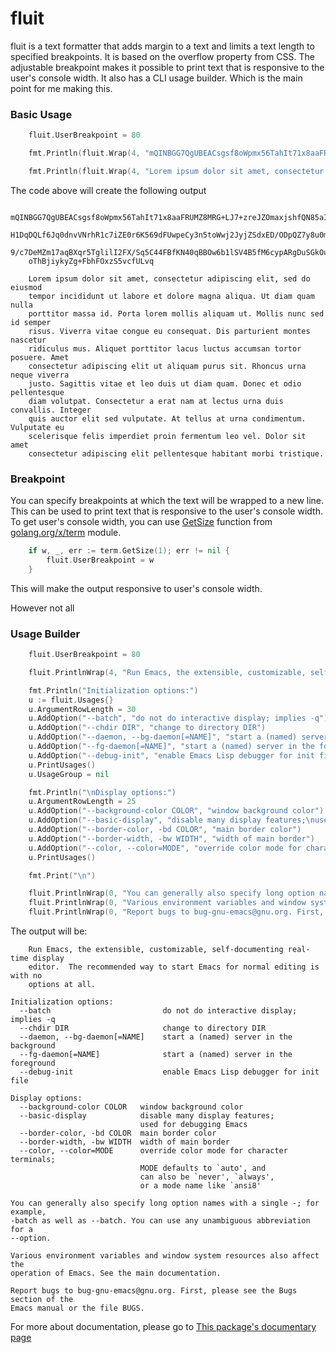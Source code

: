 # fluit
fluit is a text formatter that adds margin to a text and limits a text length to specified breakpoints. It is based on the overflow property from CSS. The adjustable breakpoint makes it possible to print text that is responsive to the user's console width. It also has a CLI usage builder. Which is the main point for me making this.

### Basic Usage
``` go
    fluit.UserBreakpoint = 80

    fmt.Println(fluit.Wrap(4, "mQINBGG7QgUBEACsgsf8oWpmx56TahIt71x8aaFRUMZ8MRG+LJ7+zreJZOmaxjshfQN85aIwArUmH1DqDQLf6Jq0dnvVNrhR1c7iZE0r6K569dFUwpeCy3n5toWwj2JyjZSdxED/ODpQZ7y8u0moAGVM9/c7DeMZm17aqBXqr5TglilI2FX/Sq5C44FBfKN40qBBOw6b1lSV4B5fM6cypARgDuSGkOuA0OL+oThBjiykyZg+FbhFOxzS5vcfULvq\n"))

    fmt.Println(fluit.Wrap(4, "Lorem ipsum dolor sit amet, consectetur adipiscing elit, sed do eiusmod tempor incididunt ut labore et dolore magna aliqua. Ut diam quam nulla porttitor massa id. Porta lorem mollis aliquam ut. Mollis nunc sed id semper risus. Viverra vitae congue eu consequat. Dis parturient montes nascetur ridiculus mus. Aliquet porttitor lacus luctus accumsan tortor posuere. Amet consectetur adipiscing elit ut aliquam purus sit. Rhoncus urna neque viverra justo. Sagittis vitae et leo duis ut diam quam. Donec et odio pellentesque diam volutpat. Consectetur a erat nam at lectus urna duis convallis. Integer quis auctor elit sed vulputate. At tellus at urna condimentum. Vulputate eu scelerisque felis imperdiet proin fermentum leo vel. Dolor sit amet consectetur adipiscing elit pellentesque habitant morbi tristique."))
```

The code above will create the following output
```
    mQINBGG7QgUBEACsgsf8oWpmx56TahIt71x8aaFRUMZ8MRG+LJ7+zreJZOmaxjshfQN85aIwArUm
    H1DqDQLf6Jq0dnvVNrhR1c7iZE0r6K569dFUwpeCy3n5toWwj2JyjZSdxED/ODpQZ7y8u0moAGVM
    9/c7DeMZm17aqBXqr5TglilI2FX/Sq5C44FBfKN40qBBOw6b1lSV4B5fM6cypARgDuSGkOuA0OL+
    oThBjiykyZg+FbhFOxzS5vcfULvq

    Lorem ipsum dolor sit amet, consectetur adipiscing elit, sed do eiusmod
    tempor incididunt ut labore et dolore magna aliqua. Ut diam quam nulla
    porttitor massa id. Porta lorem mollis aliquam ut. Mollis nunc sed id semper
    risus. Viverra vitae congue eu consequat. Dis parturient montes nascetur
    ridiculus mus. Aliquet porttitor lacus luctus accumsan tortor posuere. Amet
    consectetur adipiscing elit ut aliquam purus sit. Rhoncus urna neque viverra
    justo. Sagittis vitae et leo duis ut diam quam. Donec et odio pellentesque
    diam volutpat. Consectetur a erat nam at lectus urna duis convallis. Integer
    quis auctor elit sed vulputate. At tellus at urna condimentum. Vulputate eu
    scelerisque felis imperdiet proin fermentum leo vel. Dolor sit amet
    consectetur adipiscing elit pellentesque habitant morbi tristique.
```

### Breakpoint
You can specify breakpoints at which the text will be wrapped to a new line. This can be used to print text that is responsive to the user's console width. To get user's console width, you can use [GetSize](https://pkg.go.dev/golang.org/x/term#GetSize) function from [golang.org/x/term](https://pkg.go.dev/golang.org/x/term) module.

```go
    if w, _, err := term.GetSize(1); err != nil {
        fluit.UserBreakpoint = w
    }
```

This will make the output responsive to user's console width.


However not all

### Usage Builder


```go
    fluit.UserBreakpoint = 80

    fluit.PrintlnWrap(4, "Run Emacs, the extensible, customizable, self-documenting real-time display editor.  The recommended way to start Emacs for normal editing is with no options at all.\n")

    fmt.Println("Initialization options:")
    u := fluit.Usages{}
    u.ArgumentRowLength = 30
    u.AddOption("--batch", "do not do interactive display; implies -q")
    u.AddOption("--chdir DIR", "change to directory DIR")
    u.AddOption("--daemon, --bg-daemon[=NAME]", "start a (named) server in the background")
    u.AddOption("--fg-daemon[=NAME]", "start a (named) server in the foreground")
    u.AddOption("--debug-init", "enable Emacs Lisp debugger for init file")
    u.PrintUsages()
    u.UsageGroup = nil

    fmt.Println("\nDisplay options:")
    u.ArgumentRowLength = 25
    u.AddOption("--background-color COLOR", "window background color")
    u.AddOption("--basic-display", "disable many display features;\nused for debugging Emacs")
    u.AddOption("--border-color, -bd COLOR", "main border color")
    u.AddOption("--border-width, -bw WIDTH", "width of main border")
    u.AddOption("--color, --color=MODE", "override color mode for character terminals;\nMODE defaults to `auto', and\ncan also be `never', `always',\nor a mode name like `ansi8'")
    u.PrintUsages()

    fmt.Print("\n")

    fluit.PrintlnWrap(0, "You can generally also specify long option names with a single -; for example, -batch as well as --batch. You can use any unambiguous abbreviation for a --option.\n")
    fluit.PrintlnWrap(0, "Various environment variables and window system resources also affect the operation of Emacs. See the main documentation.\n")
    fluit.PrintlnWrap(0, "Report bugs to bug-gnu-emacs@gnu.org. First, please see the Bugs section of the Emacs manual or the file BUGS.")
```

The output will be:
```
    Run Emacs, the extensible, customizable, self-documenting real-time display
    editor.  The recommended way to start Emacs for normal editing is with no
    options at all.

Initialization options:
  --batch                         do not do interactive display; implies -q
  --chdir DIR                     change to directory DIR
  --daemon, --bg-daemon[=NAME]    start a (named) server in the background
  --fg-daemon[=NAME]              start a (named) server in the foreground
  --debug-init                    enable Emacs Lisp debugger for init file

Display options:
  --background-color COLOR   window background color
  --basic-display            disable many display features;
                             used for debugging Emacs
  --border-color, -bd COLOR  main border color
  --border-width, -bw WIDTH  width of main border
  --color, --color=MODE      override color mode for character terminals;
                             MODE defaults to `auto', and
                             can also be `never', `always',
                             or a mode name like `ansi8'

You can generally also specify long option names with a single -; for example,
-batch as well as --batch. You can use any unambiguous abbreviation for a
--option.

Various environment variables and window system resources also affect the
operation of Emacs. See the main documentation.

Report bugs to bug-gnu-emacs@gnu.org. First, please see the Bugs section of the
Emacs manual or the file BUGS.
```

For more about documentation, please go to [This package's documentary page](https://pkg.go.dev/github.com/qxxt/fluit)
